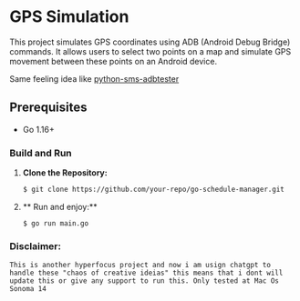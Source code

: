 # GPS Simulation

This project simulates GPS coordinates using ADB (Android Debug Bridge) commands. It allows users to select two points on a map and simulate GPS movement between these points on an Android device.


Same feeling idea like [python-sms-adbtester](https://github.com/brutalzinn/python-sms-adbtester/tree/main)


## Prerequisites

- Go 1.16+


### Build and Run

1. **Clone the Repository:**
   ```sh
   $ git clone https://github.com/your-repo/go-schedule-manager.git
    ```
2. ** Run and enjoy:**
   ```$ cd go-schedule-manager
   $ go run main.go
   ```

### Disclaimer: 

    This is another hyperfocus project and now i am usign chatgpt to handle these "chaos of creative ideias" this means that i dont will update this or give any support to run this. Only tested at Mac Os Sonoma 14